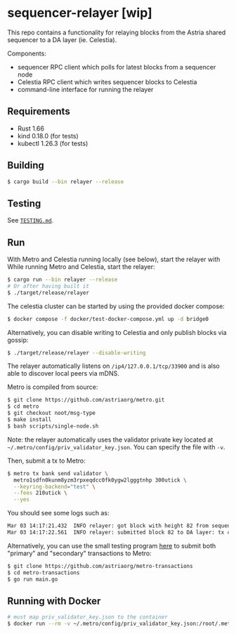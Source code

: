 # sequencer-relayer [wip]

This repo contains a functionality for relaying blocks from the Astria shared sequencer to a DA layer (ie. Celestia). 

Components:
- sequencer RPC client which polls for latest blocks from a sequencer node
- Celestia RPC client which writes sequencer blocks to Celestia
- command-line interface for running the relayer

## Requirements

- Rust 1.66
- kind 0.18.0 (for tests)
- kubectl 1.26.3 (for tests)

## Building

```sh
$ cargo build --bin relayer --release
```

## Testing

See [`TESTING.md`](./TESTING.md).

## Run

With Metro and Celestia running locally (see below), start the relayer with
While running Metro and Celestia, start the relayer:
```sh
$ cargo run --bin relayer --release
# Or after having built it
$ ./target/release/relayer
```

The celestia cluster can be started by using the provided docker compose:
```sh
$ docker compose -f docker/test-docker-compose.yml up -d bridge0
```

Alternatively, you can disable writing to Celestia and only publish blocks via gossip:
```sh
$ ./target/release/relayer --disable-writing
```

The relayer automatically listens on `/ip4/127.0.0.1/tcp/33900` and is also able to discover local peers via mDNS.

Metro is compiled from source:
```sh
$ git clone https://github.com/astriaorg/metro.git
$ cd metro
$ git checkout noot/msg-type
$ make install
$ bash scripts/single-node.sh
```

Note: the relayer automatically uses the validator private key located at `~/.metro/config/priv_validator_key.json`. You can specify the file with `-v`.

Then, submit a tx to Metro:
```sh
$ metro tx bank send validator \
  metro1sdfn0kunm8yzm3rpxeqdcc0fk0ygw2lgggtnhp 300utick \
  --keyring-backend="test" \
  --fees 210utick \
  --yes
```

You should see some logs such as:
```sh
Mar 03 14:17:21.432  INFO relayer: got block with height 82 from sequencer
Mar 03 14:17:22.561  INFO relayer: submitted block 82 to DA layer: tx count=1
```

Alternatively, you can use the small testing program [here](https://github.com/astriaorg/metro-transactions) to submit both "primary" and "secondary" transactions to Metro:
```sh
$ git clone https://github.com/astriaorg/metro-transactions
$ cd metro-transactions
$ go run main.go
```

## Running with Docker
```sh
# must map priv_validator_key.json to the container
$ docker run --rm -v ~/.metro/config/priv_validator_key.json:/root/.metro/config/priv_validator_key.json ghcr.io/astriaorg/sequencer-relayer:latest 
```